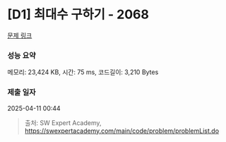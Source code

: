 # [D1] 최대수 구하기 - 2068 

[문제 링크](https://swexpertacademy.com/main/code/problem/problemDetail.do?contestProbId=AV5QQhbqA4QDFAUq) 

### 성능 요약

메모리: 23,424 KB, 시간: 75 ms, 코드길이: 3,210 Bytes

### 제출 일자

2025-04-11 00:44



> 출처: SW Expert Academy, https://swexpertacademy.com/main/code/problem/problemList.do